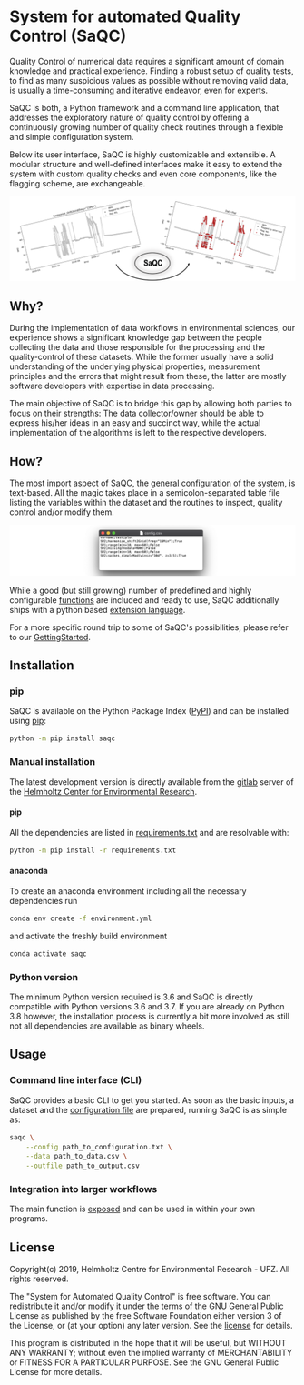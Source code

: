 # System for automated Quality Control (SaQC)

Quality Control of numerical data requires a significant amount of
domain knowledge and practical experience. Finding a robust setup of
quality tests, to find as many suspicious values as possible without
removing valid data, is usually a time-consuming and iterative endeavor,
even for experts.

SaQC is both, a Python framework and a command line application, that
addresses the exploratory nature of quality control by offering a
continuously growing number of quality check routines through a flexible
and simple configuration system. 

Below its user interface, SaQC is highly customizable and extensible.
A modular structure and well-defined interfaces make it easy to extend 
the system with custom quality checks and even core components, like
the flagging scheme, are exchangeable.

![SaQC Workflow](docs/images/readme_image.png "SaQC Workflow") 

## Why?
During the implementation of data workflows in environmental sciences,
our experience shows a significant knowledge gap between the people
collecting the data and those responsible for the processing and the
quality-control of these datasets.
While the former usually have a solid understanding of the underlying
physical properties, measurement principles and the errors that might result
from these, the latter are mostly software developers with expertise in
data processing.

The main objective of SaQC is to bridge this gap by allowing both
parties to focus on their strengths: The data collector/owner should be
able to express his/her ideas in an easy and succinct way, while the actual 
implementation of the algorithms is left to the respective developers.


## How?
The most import aspect of SaQC, the [general configuration](docs/ConfigurationFiles.md)
of the system, is text-based. All the magic takes place in a semicolon-separated
table file listing the variables within the dataset and the routines to inspect,
quality control and/or modify them.

![Example config](docs/images/screenshot_config.png "Example config") 

While a good (but still growing) number of predefined and highly configurable
[functions](docs/FunctionIndex.md) are included and ready to use, SaQC
additionally ships with a python based
[extension language](docs/GenericFunctions.md). 

For a more specific round trip to some of SaQC's possibilities, please refer to
our [GettingStarted](docs/GettingStarted.md).


## Installation

### pip
SaQC is available on the Python Package Index ([PyPI](https://pypi.org/)) and
can be installed using [pip](https://pip.pypa.io/en/stable/):
```sh
python -m pip install saqc
```

### Manual installation

The latest development version is directly available from the
[gitlab](https://git.ufz.de/rdm-software/saqc) server of the
[Helmholtz Center for Environmental Research](https://www.ufz.de/index.php?en=33573). 

#### pip

All the dependencies are listed in [requirements.txt](saqc/requirements.txt) and are 
resolvable with:

```sh
python -m pip install -r requirements.txt
```
   
#### anaconda

To create an anaconda environment including all the necessary dependencies run
```sh
conda env create -f environment.yml
```

and activate the freshly build environment
```sh
conda activate saqc
```
   
### Python version
The minimum Python version required is 3.6 and SaQC is directly compatible with
Python versions 3.6 and 3.7. If you are already on Python 3.8 however, the
installation process is currently a bit more involved as still not all dependencies
are available as binary wheels.

   
## Usage
### Command line interface (CLI)
SaQC provides a basic CLI to get you started. As soon as the basic inputs, 
a dataset and the [configuration file](saqc/docs/ConfigurationFiles.md) are
prepared, running SaQC is as simple as:
```sh
saqc \
    --config path_to_configuration.txt \
    --data path_to_data.csv \
    --outfile path_to_output.csv
```


### Integration into larger workflows
The main function is [exposed](saqc/core/core.py#L79) and can be used in within 
your own programs. 


## License
Copyright(c) 2019, 
Helmholtz Centre for Environmental Research - UFZ. 
All rights reserved.

The "System for Automated Quality Control" is free software. You can 
redistribute it and/or modify it under the terms of the GNU General 
Public License as published by the free Software Foundation either 
version 3 of the License, or (at your option) any later version. See the
[license](LICENSE.txt) for details.

This program is distributed in the hope that it will be useful, but 
WITHOUT ANY WARRANTY; without even the implied warranty of 
MERCHANTABILITY or FITNESS FOR A PARTICULAR PURPOSE. 
See the GNU General Public License for more details.
